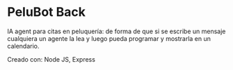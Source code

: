 # PeluBot Back

IA agent para citas en peluquería: de forma de que si se escribe un mensaje cualquiera un agente la lea y luego pueda programar y mostrarla en un calendario.

Creado con: Node JS, Express
